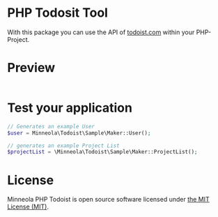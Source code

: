 # PHP Todosit Tool
With this package you can use the API of [todoist.com](http://todoist.com) within your PHP-Project.


# Preview

```php
```

# Test your application

```php
// Generates an example User
$user = Minneola\Todoist\Sample\Maker::User();

// generates an example Project List
$projectList = \Minneola\Todoist\Sample\Maker::ProjectList();
```


# License

Minneola PHP Todoist is open source software licensed under [the MIT License (MIT)](LICENSE).
